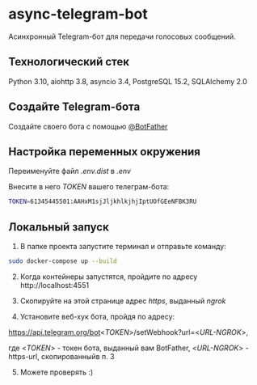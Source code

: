 # async-telegram-bot

Асинхронный Telegram-бот для передачи голосовых сообщений.

## Технологический стек

Python 3.10, aiohttp 3.8, asyncio 3.4, PostgreSQL 15.2, SQLAlchemy 2.0

## Создайте Telegram-бота

Создайте своего бота с помощью [@BotFather](https://t.me/BotFather)

## Настройка переменных окружения

Переименуйте файл _.env.dist_ в _.env_

Внесите в него _TOKEN_ вашего телеграм-бота:

```bash
TOKEN=61345445501:AAHxM1sjJljkhlkjhjIptUOfGEeNFBK3RU
```

## Локальный запуск

1) В папке проекта запустите терминал и отправьте команду:

```bash
sudo docker-compose up --build
```
2) Когда контейнеры запустятся, пройдите по адресу http://localhost:4551

3) Скопируйте на этой странице адрес _https_, выданный _ngrok_

4) Установите веб-хук бота, пройдя по адресу:

https://api.telegram.org/bot<_TOKEN_>/setWebhook?url=<_URL-NGROK_>,

где <_TOKEN_> - токен бота, выданный вам BotFather, <_URL-NGROK_> - https-url, скопированныйв п. 3

5) Можете проверять :)